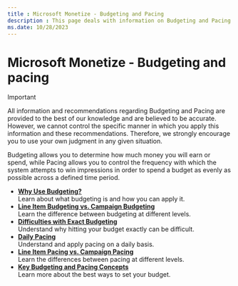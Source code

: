 ```yaml
---
title : Microsoft Monetize - Budgeting and Pacing
description : This page deals with information on Budgeting and Pacing.
ms.date: 10/28/2023
---
```



# Microsoft Monetize - Budgeting and pacing

> [!IMPORTANT]
> All information and recommendations regarding Budgeting and Pacing are provided to the best of our knowledge and are believed to be accurate. However, we cannot control the specific manner in which you apply this information and these recommendations. Therefore, we strongly encourage you to use your own judgment in any given situation.

Budgeting allows you to determine how much money you will earn or spend,
while Pacing allows you to control the frequency with which the system
attempts to win impressions in order to spend a budget as evenly as
possible across a defined time period.

- **[Why Use Budgeting?](why-use-budgeting.md)**  
  Learn about what budgeting is and how you can apply it.
- **[Line Item Budgeting vs. Campaign Budgeting](line-item-budgeting-vs-campaign-budgeting.md)**  
  Learn the difference between budgeting at different levels.
- **[Difficulties with Exact Budgeting](difficulties-with-exact-budgeting.md)**  
  Understand why hitting your budget exactly can be difficult.
- **[Daily Pacing](daily-pacing.md)**  
  Understand and apply pacing on a daily basis.
- **[Line Item Pacing vs. Campaign Pacing](line-item-pacing-vs-campaign-pacing.md)**  
  Learn the differences between pacing at different levels.
- **[Key Budgeting and Pacing Concepts](key-budgeting-and-pacing-concepts.md)**  
  Learn more about the best ways to set your budget.
